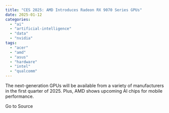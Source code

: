 ```yaml
---
title: "CES 2025: AMD Introduces Radeon RX 9070 Series GPUs"
date: 2025-01-12
categories: 
  - "ai"
  - "artificial-intelligence"
  - "data"
  - "nvidia"
tags: 
  - "acer"
  - "amd"
  - "asus"
  - "hardware"
  - "intel"
  - "qualcomm"
---
```


The next-generation GPUs will be available from a variety of manufacturers in the first quarter of 2025. Plus, AMD shows upcoming AI chips for mobile performance.

Go to Source
